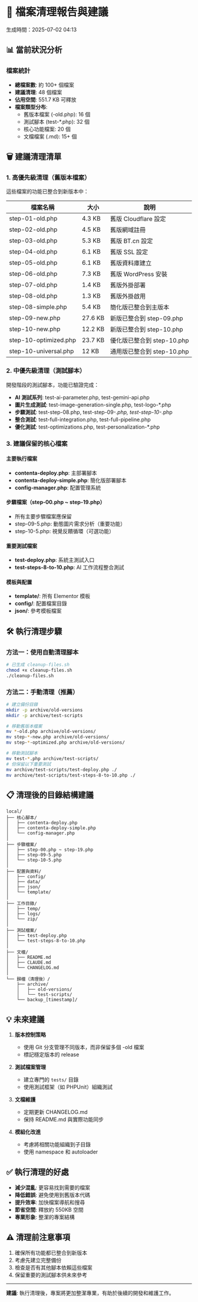 # 📁 檔案清理報告與建議

生成時間：2025-07-02 04:13

## 📊 當前狀況分析

### 檔案統計
- **總檔案數**: 約 100+ 個檔案
- **建議清理**: 48 個檔案
- **佔用空間**: 551.7 KB 可釋放
- **檔案類型分布**:
  - 舊版本檔案 (-old.php): 16 個
  - 測試腳本 (test-*.php): 32 個
  - 核心功能檔案: 20 個
  - 文檔檔案 (.md): 15+ 個

## 🗑️ 建議清理清單

### 1. 高優先級清理（舊版本檔案）
這些檔案的功能已整合到新版本中：

| 檔案名稱 | 大小 | 說明 |
|---------|------|------|
| step-01-old.php | 4.3 KB | 舊版 Cloudflare 設定 |
| step-02-old.php | 4.5 KB | 舊版網域註冊 |
| step-03-old.php | 5.3 KB | 舊版 BT.cn 設定 |
| step-04-old.php | 6.1 KB | 舊版 SSL 設定 |
| step-05-old.php | 6.1 KB | 舊版資料庫建立 |
| step-06-old.php | 7.3 KB | 舊版 WordPress 安裝 |
| step-07-old.php | 1.4 KB | 舊版外掛部署 |
| step-08-old.php | 1.3 KB | 舊版外掛啟用 |
| step-08-simple.php | 5.4 KB | 簡化版已整合到主版本 |
| step-09-new.php | 27.6 KB | 新版已整合到 step-09.php |
| step-10-new.php | 12.2 KB | 新版已整合到 step-10.php |
| step-10-optimized.php | 23.7 KB | 優化版已整合到 step-10.php |
| step-10-universal.php | 12 KB | 通用版已整合到 step-10.php |

### 2. 中優先級清理（測試腳本）
開發階段的測試腳本，功能已驗證完成：

- **AI 測試系列**: test-ai-parameter.php, test-gemini-api.php
- **圖片生成測試**: test-image-generation-single.php, test-logo-*.php
- **步驟測試**: test-step-08.php, test-step-09-*.php, test-step-10-*.php
- **整合測試**: test-full-integration.php, test-full-pipeline.php
- **優化測試**: test-optimizations.php, test-personalization-*.php

### 3. 建議保留的核心檔案

#### 主要執行檔案
- **contenta-deploy.php**: 主部署腳本
- **contenta-deploy-simple.php**: 簡化版部署腳本
- **config-manager.php**: 配置管理系統

#### 步驟檔案（step-00.php ~ step-19.php）
- 所有主要步驟檔案應保留
- step-09-5.php: 動態圖片需求分析（重要功能）
- step-10-5.php: 視覺反饋循環（可選功能）

#### 重要測試檔案
- **test-deploy.php**: 系統主測試入口
- **test-steps-8-to-10.php**: AI 工作流程整合測試

#### 模板與配置
- **template/**: 所有 Elementor 模板
- **config/**: 配置檔案目錄
- **json/**: 參考模板檔案

## 🛠️ 執行清理步驟

### 方法一：使用自動清理腳本
```bash
# 已生成 cleanup-files.sh
chmod +x cleanup-files.sh
./cleanup-files.sh
```

### 方法二：手動清理（推薦）
```bash
# 建立備份目錄
mkdir -p archive/old-versions
mkdir -p archive/test-scripts

# 移動舊版本檔案
mv *-old.php archive/old-versions/
mv step-*-new.php archive/old-versions/
mv step-*-optimized.php archive/old-versions/

# 移動測試腳本
mv test-*.php archive/test-scripts/
# 但保留以下重要測試
mv archive/test-scripts/test-deploy.php ./
mv archive/test-scripts/test-steps-8-to-10.php ./
```

## 📋 清理後的目錄結構建議

```
local/
├── 核心腳本/
│   ├── contenta-deploy.php
│   ├── contenta-deploy-simple.php
│   └── config-manager.php
│
├── 步驟檔案/
│   ├── step-00.php ~ step-19.php
│   ├── step-09-5.php
│   └── step-10-5.php
│
├── 配置與資料/
│   ├── config/
│   ├── data/
│   ├── json/
│   └── template/
│
├── 工作目錄/
│   ├── temp/
│   ├── logs/
│   └── zip/
│
├── 測試檔案/
│   ├── test-deploy.php
│   └── test-steps-8-to-10.php
│
├── 文檔/
│   ├── README.md
│   ├── CLAUDE.md
│   └── CHANGELOG.md
│
└── 歸檔（清理後）/
    ├── archive/
    │   ├── old-versions/
    │   └── test-scripts/
    └── backup_[timestamp]/
```

## 💡 未來建議

1. **版本控制策略**
   - 使用 Git 分支管理不同版本，而非保留多個 -old 檔案
   - 標記穩定版本的 release

2. **測試檔案管理**
   - 建立專門的 `tests/` 目錄
   - 使用測試框架（如 PHPUnit）組織測試

3. **文檔維護**
   - 定期更新 CHANGELOG.md
   - 保持 README.md 與實際功能同步

4. **模組化改進**
   - 考慮將相關功能組織到子目錄
   - 使用 namespace 和 autoloader

## ✅ 執行清理的好處

- **減少混亂**: 更容易找到需要的檔案
- **降低錯誤**: 避免使用到舊版本代碼
- **提升效率**: 加快檔案導航和搜尋
- **節省空間**: 釋放約 550KB 空間
- **專業形象**: 整潔的專案結構

## ⚠️ 清理前注意事項

1. 確保所有功能都已整合到新版本
2. 考慮先建立完整備份
3. 檢查是否有其他腳本依賴這些檔案
4. 保留重要的測試腳本供未來參考

---

**建議**: 執行清理後，專案將更加整潔專業，有助於後續的開發和維護工作。